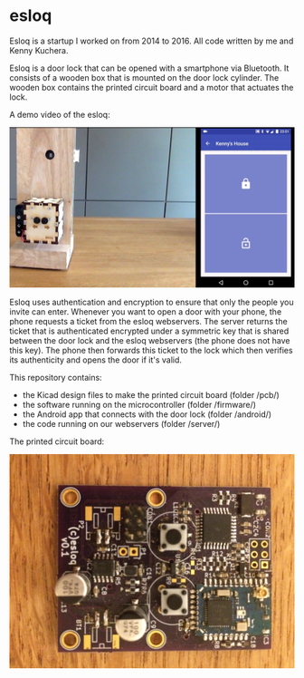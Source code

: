 # esloq

Esloq is a startup I worked on from 2014 to 2016. All code written by me and Kenny Kuchera.

Esloq is a door lock that can be opened with a smartphone via Bluetooth. It consists of a wooden box that is mounted on the door lock cylinder. The wooden box contains the printed circuit board and a motor that actuates the lock.

A demo video of the esloq:

[![Smart Lock Demo](/images/video_thumbnail.png)](https://www.youtube.com/watch?v=yVSUPODDXtM)

Esloq uses authentication and encryption to ensure that only the people you invite can enter. Whenever you want to open a door with your phone, the phone requests a ticket from the esloq webservers. The server returns the ticket that is authenticated encrypted under a symmetric key that is shared between the door lock and the esloq webservers (the phone does not have this key). The phone then forwards this ticket to the lock which then verifies its authenticity and opens the door if it's valid.

This repository contains:
- the Kicad design files to make the printed circuit board (folder /pcb/)
- the software running on the microcontroller (folder /firmware/)
- the Android app that connects with the door lock (folder /android/)
- the code running on our webservers (folder /server/)

The printed circuit board:

![Printed Circuit Board](/images/printed_circuit_board.jpg?raw=true "Printed Circuit Board")
